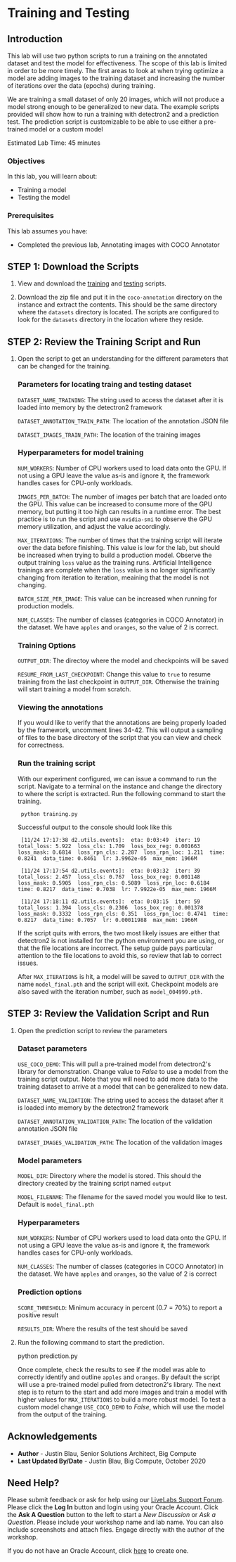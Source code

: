 # Training and Testing

## Introduction
This lab will use two python scripts to run a training on the annotated dataset and test the model for effectiveness.  The scope of this lab is limited in order to be more timely. The first areas to look at when trying optimize a model are adding images to the training dataset and increasing the number of iterations over the data (epochs) during training. 

We are training a small dataset of only 20 images, which will not produce a model strong enough to be generalized to new data. The example scripts provided will show how to run a training with detectron2 and a prediction test. The prediction script is customizable to be able to use either a pre-trained model or a custom model

Estimated Lab Time:  45 minutes

### Objectives
In this lab, you will learn about:
* Training a model
* Testing the model

### Prerequisites

This lab assumes you have:
- Completed the previous lab, Annotating images with COCO Annotator

## **STEP 1**: Download the Scripts

1. View and download the [training](https://gist.github.com/Justin-Blau/1288e4e1ff25482b764133ae8da591f8) and [testing](https://gist.github.com/Justin-Blau/74f2511d72752624e1b7144bca8a4f0a) scripts.

2. Download the zip file and put it in the `coco-annotation` directory on the instance and extract the contents. This should be the same directory where the `datasets` directory is located. The scripts are configured to look for the `datasets` directory in the location where they reside.

## **STEP 2**: Review the Training Script and Run

1. Open the script to get an understanding for the different parameters that can be changed for the training.

    ### Parameters for locating traing and testing dataset
    `DATASET_NAME_TRAINING`: The string used to access the dataset after it is loaded into memory by the detectron2 framework

    `DATASET_ANNOTATION_TRAIN_PATH`: The location of the annotation JSON file

    `DATASET_IMAGES_TRAIN_PATH`: The location of the training images


    ### Hyperparameters for model training
    `NUM_WORKERS`: Number of CPU workers used to load data onto the GPU. If not using a GPU leave the value as-is and ignore it, the framework handles cases for CPU-only workloads.

    `IMAGES_PER_BATCH`: The number of images per batch that are loaded onto the GPU. This value can be increased to consume more of the GPU memory, but putting it too high can results in a runtime error. The best practice is to run the script and use `nvidia-smi` to observe the GPU memory utilization, and adjust the value accordingly.

    `MAX_ITERATIONS`: The number of times that the training script will iterate over the data before finishing. This value is low for the lab, but should be increased when trying to build a production model. Observe the output training `loss` value as the training runs. Artificial Intelligence trainings are complete when the `loss` value is no longer significantly changing from iteration to iteration, meaining that the model is not changing.

    `BATCH_SIZE_PER_IMAGE`: This value can be increased when running for production models.

    `NUM_CLASSES`: The number of classes (categories in COCO Annotator) in the dataset. We have `apples` and `oranges`, so the value of 2 is correct.


    ### Training Options
    `OUTPUT_DIR`: The directoy where the model and checkpoints will be saved

    `RESUME_FROM_LAST_CHECKPOINT`: Change this value to `true` to resume training from the last checkpoint in `OUTPUT_DIR`. Otherwise the training will start training a model from scratch.

    ### Viewing the annotations

    If you would like to verify that the annotations are being properly loaded by the framework, uncomment lines 34-42. This will output a sampling of files to the base directory of the script that you can view and check for correctness.

    ### Run the training script

    With our experiment configured, we can issue a command to run the script. Navigate to a terminal on the instance and change the directory to where the script is extracted. Run the following command to start the training.

        python training.py

    Successful output to the console should look like this

        [11/24 17:17:38 d2.utils.events]:  eta: 0:03:49  iter: 19  total_loss: 5.922  loss_cls: 1.709  loss_box_reg: 0.001663  loss_mask: 0.6814  loss_rpn_cls: 2.287  loss_rpn_loc: 1.211  time: 0.8241  data_time: 0.8461  lr: 3.9962e-05  max_mem: 1966M

        [11/24 17:17:54 d2.utils.events]:  eta: 0:03:32  iter: 39  total_loss: 2.457  loss_cls: 0.767  loss_box_reg: 0.001148  loss_mask: 0.5905  loss_rpn_cls: 0.5089  loss_rpn_loc: 0.6184  time: 0.8217  data_time: 0.7038  lr: 7.9922e-05  max_mem: 1966M

        [11/24 17:18:11 d2.utils.events]:  eta: 0:03:15  iter: 59  total_loss: 1.394  loss_cls: 0.2306  loss_box_reg: 0.001378  loss_mask: 0.3332  loss_rpn_cls: 0.351  loss_rpn_loc: 0.4741  time: 0.8217  data_time: 0.7057  lr: 0.00011988  max_mem: 1966M
        

    If the script quits with errors, the two most likely issues are either that detectron2 is not installed for the python environment you are using, or that the file locations are incorrect. The setup guide pays particular attention to the file locations to avoid this, so review that lab to correct issues.

    After `MAX_ITERATIONS` is hit, a model will be saved to `OUTPUT_DIR` with the name `model_final.pth` and the script will exit. Checkpoint models are also saved with the iteration number, such as `model_004999.pth`.

## **STEP 3**: Review the Validation Script and Run

1. Open the prediction script to review the parameters

    ### Dataset parameters
    `USE_COCO_DEMO`: This will pull a pre-trained model from detectron2's library for demonstration. Change value to *False* to use a model from the training script output. Note that you will need to add more data to the training dataset to arrive at a model that can be generalized to new data.

    `DATASET_NAME_VALIDATION`: The string used to access the dataset after it is loaded into memory by the detectron2 framework

    `DATASET_ANNOTATION_VALIDATION_PATH`: The location of the validation annotation JSON file

    `DATASET_IMAGES_VALIDATION_PATH`: The location of the validation images


    ### Model parameters

    `MODEL_DIR`: Directory where the model is stored. This should the directory created by the training script named `output`

    `MODEL_FILENAME`: The filename for the saved model you would like to test. Default is `model_final.pth`


    ### Hyperparameters

    `NUM_WORKERS`: Number of CPU workers used to load data onto the GPU. If not using a GPU leave the value as-is and ignore it, the framework handles cases for CPU-only workloads.

    `NUM_CLASSES`: The number of classes (categories in COCO Annotator) in the dataset. We have `apples` and `oranges`, so the value of 2 is correct


    ### Prediction options
    `SCORE_THRESHOLD`: Minimum accuracy in percent (0.7 = 70%) to report a positive result

    `RESULTS_DIR`: Where the results of the test should be saved


2. Run the following command to start the prediction.

    python prediction.py

    Once complete, check the results to see if the model was able to correctly identify and outline `apples` and `oranges`. By default the script will use a pre-trained model pulled from detectron2's library. The next step is to return to the start and add more images and train a model with higher values for `MAX_ITERATIONS` to build a more robust model. To test a custom model change `USE_COCO_DEMO` to *False*, which will use the model from the output of the training.

## Acknowledgements
* **Author** - Justin Blau, Senior Solutions Architect, Big Compute
* **Last Updated By/Date** - Justin Blau, Big Compute, October 2020

## Need Help?
Please submit feedback or ask for help using our [LiveLabs Support Forum](https://community.oracle.com/tech/developers/categories/artificialintelligence). Please click the **Log In** button and login using your Oracle Account. Click the **Ask A Question** button to the left to start a *New Discussion* or *Ask a Question*.  Please include your workshop name and lab name.  You can also include screenshots and attach files.  Engage directly with the author of the workshop.

If you do not have an Oracle Account, click [here](https://profile.oracle.com/myprofile/account/create-account.jspx) to create one.
